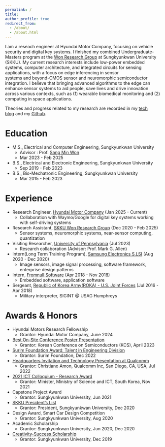 ```yaml
---
permalink: /
title: 
author_profile: true
redirect_from: 
  - /about/
  - /about.html
---
```


I am a reseach engineer at Hyundai Motor Company, focusing on vehicle security and digital key systems. I finished my combined Undergraduate-Masters program at the [Won Research Group](https://www.skkuwongroup.online/) at Sungkyunkwan University (SKKU). My current research interests include low-power embedded systems, computer architecture, and integrated circuits for sensing applications, with a focus on edge inferencing in sensor systems and beyond-CMOS sensor and neuromorphic semiconductor integration. I believe that bringing advanced algorithms to the edge can enhance sensor systems to aid people, save lives and drive innovation across various contexts, such as (1) wearable biomedical monitoring and (2) computing in space applications.

Theories and progress related to my research are recorded in my [tech blog](https://g1embed.tistory.com/) and my [Github](https://github.com/esmjihwankim).

Education
======
- M.S., Electrical and Computer Engineering, Sungkyunkwan University
    - Advisor : Prof. [Sang Min Won](https://scholar.google.co.kr/citations?user=YZPo--YAAAAJ&hl=en)
    - Mar 2023 - Feb 2025
- B.S., Electrical and Electronic Engineering, Sungkyunkwan University
    - Sep 2019 - Feb 2023
- B.S., Bio-Mechatronic Engineering, Sungkyunkwan University
    - Mar 2015 - Feb 2023

Experience
======
- Research Engineer, [Hyundai Motor Company]() (Jan 2025 - Current)
    - Collaboration with Waymo/Google for digital key systems working with self-driving systems
- Research Assistant, [SKKU Won Research Group]() (Dec 2020 - Feb 2025)
    - Sensor systems, neuromorphic systems, near-sensor computing, quantization
- Visiting Researcher, [University of Pennsylvania]() (Jul 2023)
    - Research collaboration (Advisor: Prof. Mark G. Allen)
- Intern(Long Term Training Program), [Samsung Electronics S.LSI]() (Aug 2020 - Dec 2020)
    - Image sensors, image signal processing, software framework, enterprise design patterns
- Intern, [Fromnull Software]() (Apr 2018 - Nov 2018)
    - Embedded software, application software
- Sergeant, [Republic of Korea Army(ROKA) - U.S. Joint Forces]() (Jul 2016 - Apr 2018)
    - Military interpreter, SIGINT @ USAG Humphreys 

Awards & Honors
======
- Hyundai Motors Research Fellowship 
    - Grantor: Hyundai Motor Company, June 2024
- [Best On-Site Conference Poster Presentation](http://kcs.cosar.or.kr/2024/awards.jsp)
    - Grantor: Korean Conference on Semiconductors (KCS), April 2023
- [Surim Foundation Award: Talent in Engineering Division](https://www.surim.or.kr/kr/talent/winner01.php?part_idx=9)
    - Grantor: Surim Foundation, Dec 2022
- [Headquarters Invitation and Technology Presentation at Qualcomm](https://www.thelec.kr/news/articleView.html?idxno=17771)
    - Grantor: Christiano Amon, Qualcomm Inc, San Diego, CA, USA, Jul 2022
- [2021 ICT Colloquium - Research Award](https://www.skku.ac.kr/skku/campus/skk_comm/news03.do?mode=view&articleNo=93695&article.offset=0&articleLimit=10)
    - Grantor: Minister, Ministry of Science and ICT, South Korea, Nov 2021
- Capstone Project Award
    - Grantor: Sungkyunkwan University, Jun 2021
- [SKKU President’s List](https://presidentlist.skku.edu/presidentlist/2020_list.do) 
    - Grantor: President, Sungkyunkwan University, Dec 2020
- Design Award, Smart Car Design Competition
    - Grantor: Sungkyunkwan University, Aug 2020
- Academic Scholarship
    - Grantor: Sungkyunkwan University, Jun 2020, Dec 2020
- [Creativity-Success Scholarship](https://www.skku.edu/main_renew/campus/skk_comm/news.do?mode=view&articleNo=76944&article.offset=0&articleLimit=10)
    - Grantor: Sungkyunkwan University, Dec 2019